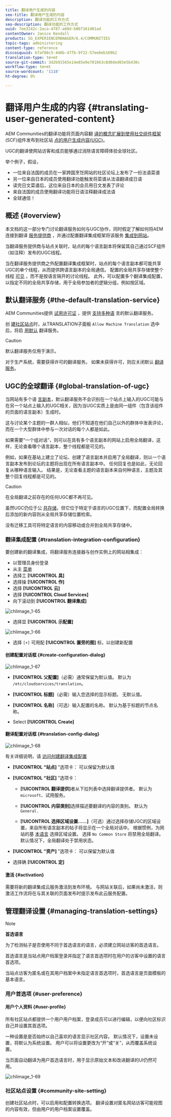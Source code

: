```yaml
---
title: 翻译用户生成的内容
seo-title: 翻译用户生成的内容
description: 翻译功能的工作方式
seo-description: 翻译功能的工作方式
uuid: 7ee3242c-2aca-4787-a60d-b807161401ad
contentOwner: Janice Kendall
products: SG_EXPERIENCEMANAGER/6.4/COMMUNITIES
topic-tags: administering
content-type: reference
discoiquuid: bfaf80c5-448b-47fb-9f22-57ee0eb169b2
translation-type: tm+mt
source-git-commit: 3d2b91565e14e85e9e701663c8d0ded03e5b430c
workflow-type: tm+mt
source-wordcount: '1118'
ht-degree: 0%

---
```



# 翻译用户生成的内容 {#translating-user-generated-content}

AEM Communities的翻译功能将页面内容翻 [译的概念扩展到使用社交组件框架](../../help/sites-administering/translation.md) (SCF)组件发布到社区站 [点的用户生成内容(UGC)](scf.md)。

UGC的翻译使网站访客和成员能够通过消除语言障碍体验全球社区。

举个例子，假设，

* 一位来自法国的成员在一家跨国烹饪网站的社区论坛上发布了一份法语菜谱
* 另一位来自日本的成员使用翻译功能触发将菜谱从法语翻译成日语
* 读完日文菜谱后，这位来自日本的会员用日文发表了评论
* 来自法国的成员使用翻译功能将日语注释翻译成法语
* 全球通信！

## 概述 {#overview}

本文档的这一部分专门讨论翻译服务如何与UGC协作，同时假定了解如何将AEM连接到翻译 [服务提供商](../../help/sites-administering/translation.md#connectingtoatranslationserviceprovider) ，并通过配置翻译集成框架将该服务 [集成到网站](../../help/sites-administering/tc-tic.md)。

当翻译服务提供商与站点关联时，站点的每个语言副本将保留其自己通过SCF组件（如注释）发布的UGC线程。

当在翻译服务提供商之外配置翻译集成框架时，站点的每个语言副本都可能共享UGC的单个线程，从而提供跨语言副本的全局通信。 配置的全局共享存储使整个线程 [可见](#global-translation-of-ugc) ，而不是按语言隔开的讨论线程。 此外，可以配置多个翻译集成配置，以指定不同的全局共享存储，用于全局参加者的逻辑分组，例如按区域。

## 默认翻译服务 {#the-default-translation-service}

AEM Communities提供 [试用许可证](../../help/sites-administering/tc-msconf.md#microsoft-translator-trial-license) ，提供 [支持多种语](../../help/sites-administering/tc-msconf.md) 言的默认翻译服务。

创 [建社区站点](sites-console.md)时，从TRANSLATION子面板 `Allow Machine Translation` 选中后，将启 [用默认](sites-console.md#translation) 翻译服务。

>[!CAUTION]
>
>默认翻译服务仅用于演示。
>
>对于生产系统，需要获得许可的翻译服务。 如果未获得许可，则应关闭默认 [翻译服务](../../help/sites-administering/tc-msconf.md#microsoft-translator-trial-license-geometrixx-outdoors)。

## UGC的全球翻译 {#global-translation-of-ugc}

当网站有多个语 [言副本](../../help/sites-administering/tc-prep.md)，默认翻译服务不会识别在一个站点上输入的UGC可能与在另一个站点上输入的UGC相关，因为当UGC实质上是由同一组件（包含该组件的页面的语言副本）生成时。

这与讨论某个主题的一群人相似，他们不知道在他们自己以外的群体中发表评论，而在一个大型群体中参与一次对话的每个人都是如此。

如果需要“一个组对话”，则可以在具有多个语言副本的网站上启用全局翻译，这样，无论查看哪个语言副本，整个线程都是可见的。

例如，如果在基站上建立了论坛、创建了语言副本并启用了全局翻译，则以一个语言副本发布到论坛的主题将出现在所有语言副本中。 任何回复也是如此，无论回复从哪种语言输入。 结果是，无论查看主题的语言副本来自何种语言，主题及其整个回复线程都是可见的。

>[!CAUTION]
>
>在全局翻译之前存在的任何UGC都不再可见。
>
>虽然UGC仍位于公 [共存储](working-with-srp.md)，但它位于特定于语言的UGC位置下，而配置全局转换后添加的新内容则从全局共享存储位置检索。
>
>没有迁移工具可将特定语言的内容移动或合并到全局共享存储中。

### 翻译集成配置 {#translation-integration-configuration}

要创建新的翻译集成，将翻译服务连接器与创作实例上的网站相集成：

* 以管理员身份登录
* 从主 [菜单](http://localhost:4502/)
* 选择工 **[!UICONTROL 具]**
* 选择操 **[!UICONTROL 作]**
* 选择 **[!UICONTROL 云]**
* 选择 **[!UICONTROL Cloud Services]**
* 向下滚动到 **[!UICONTROL 翻译集成]**

![chlimage_1-65](assets/chlimage_1-65.png)

* 选择显 **[!UICONTROL 示配置]**

![chlimage_1-66](assets/chlimage_1-66.png)

* 选择 `[+]` 可用配 **[!UICONTROL 置旁的图]** 标，以创建新配置

#### 创建配置对话框 {#create-configuration-dialog}

![chlimage_1-67](assets/chlimage_1-67.png)

* **[!UICONTROL 父配置]**（必需）通常保留为默认值。 默认为 
`/etc/cloudservices/translation`。

* **[!UICONTROL 标题]**（必需）输入您选择的显示标题。 无默认值。

* **[!UICONTROL 名称]**（可选）输入配置的名称。 默认为基于标题的节点名称。

* Select **[!UICONTROL Create]**

#### 翻译配置对话框 {#translation-config-dialog}

![chlimage_1-68](assets/chlimage_1-68.png)

有关详细说明，请 [访问创建翻译集成配置](../../help/sites-administering/tc-tic.md#creating-a-translation-integration-configuration)

* **[!UICONTROL “站点]** ”选项卡： 可以保留为默认值
* **[!UICONTROL “社区]** ”选项卡：
   * **[!UICONTROL 翻译提供]**&#x200B;者从下拉列表中选择翻译提供者。 默认为 
`microsoft`、试用服务。

   * **[!UICONTROL 内容类别]**&#x200B;选择描述要翻译的内容的类别。 默认为 
`General.`

   * **[!UICONTROL 选择区域设置……]**（可选）通过选择存储UGC的区域设置，来自所有语言副本的帖子将显示在一个全局对话中。 根据惯例，为网站的基 [本语言](sites-console.md#translation) 选择区域设置。 选择 `No Common Store` 将禁用全局翻译。 默认情况下，全局翻译处于禁用状态。

* **[!UICONTROL “资产]** ”选项卡： 可以保留为默认值
* 选择确 **[!UICONTROL 定]**

#### 激活 {#activation}

需要将新的翻译集成云服务激活到发布环境。 与网站关联后，如果尚未激活，则激活工作流将在与其关联的页面发布时提示发布此云服务配置。

## 管理翻译设置 {#managing-translation-settings}

>[!NOTE]
>
>**首选语言**
>
>为了检测帖子是否使用不同于首选语言的语言，必须建立网站访客的首选语言。
>
>首选语言是当站点用户档案登录并指定了语言首选项时在用户的访客中设置的语言首选项。
>
>当站点访客为匿名或在其用户档案中未指定语言首选项时，首选语言是页面模板的基本语言。

### 用户首选项 {#user-preference}

#### 用户个人资料 {#user-profile}

所有社区站点都提供一个用户用户档案，登录成员可以进行编辑，以便向社区标识自己并设置其首选项。

一种设置是是否始终以自己喜欢的语言显示社区内容。 默认情况下，设置未设置，将默认为系统设置。 用户可以将设置更改为“开”或“关”，从而覆盖系统设置。

当页面自动翻译为用户首选语言时，用于显示原始文本和改进翻译的UI仍然可用。

![chlimage_1-69](assets/chlimage_1-69.png)

### 社区站点设置 {#community-site-setting}

创建社区站点时，可以启用和配置转换选项。 翻译设置对匿名网站访客可能视图的内容有效，但由用户的用户档案设置覆盖。
